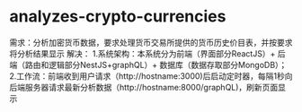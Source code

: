# analyzes-crypto-currencies
需求：分析加密货币数据，要求处理货币交易所提供的货币历史价目表，并按要求将分析结果显示
解决：
1.系统架构：本系统分为前端（界面部分ReactJS）+ 后端（路由和逻辑部分NestJS+graphQL）+ 数据库（数据存取部分MongoDB）；
2.工作流：前端收到用户请求（http://hostname:3000)后启动定时器，每隔1秒向后端服务器请求最新分析数据（http://hostname:8000/graphQL)，刷新页面显示
